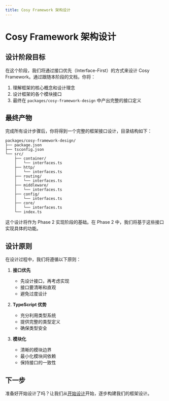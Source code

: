 ```yaml
---
title: Cosy Framework 架构设计
---
```


# Cosy Framework 架构设计

## 设计阶段目标

在这个阶段，我们将通过接口优先（Interface-First）的方式来设计 Cosy Framework。通过跟随本阶段的文档，你将：

1. 理解框架的核心概念和设计理念
2. 设计框架的各个模块接口
3. 最终在 `packages/cosy-framework-design` 中产出完整的接口定义

## 最终产物

完成所有设计步骤后，你将得到一个完整的框架接口设计，目录结构如下：

```
packages/cosy-framework-design/
├── package.json
├── tsconfig.json
└── src/
    ├── container/
    │   └── interfaces.ts
    ├── http/
    │   └── interfaces.ts
    ├── routing/
    │   └── interfaces.ts
    ├── middleware/
    │   └── interfaces.ts
    ├── config/
    │   └── interfaces.ts
    ├── core/
    │   └── interfaces.ts
    └── index.ts
```

这个设计将作为 Phase 2 实现阶段的基础。在 Phase 2 中，我们将基于这些接口实现具体的功能。

## 设计原则

在设计过程中，我们将遵循以下原则：

1. **接口优先**
   - 先设计接口，再考虑实现
   - 接口要清晰和直观
   - 避免过度设计

2. **TypeScript 优势**
   - 充分利用类型系统
   - 提供完整的类型定义
   - 确保类型安全

3. **模块化**
   - 清晰的模块边界
   - 最小化模块间依赖
   - 保持接口的一致性

## 下一步

准备好开始设计了吗？让我们从[开始设计](./01-getting-started.md)开始，逐步构建我们的框架设计。
